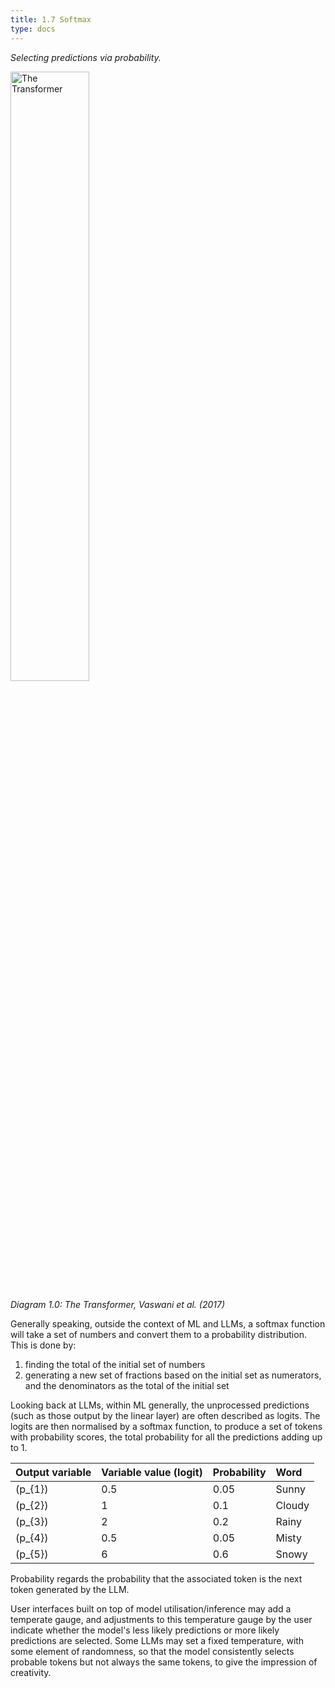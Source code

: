 ```yaml
---
title: 1.7 Softmax
type: docs
---
```


*Selecting predictions via probability.*

<img src="/img/transformer-vaswani.png" alt="The Transformer" width="50%"/>

*Diagram 1.0: The Transformer, Vaswani et al. (2017)*


Generally speaking, outside the context of ML and LLMs, a softmax function will take a set of numbers and convert them to a probability distribution. This is done by:

1. finding the total of the initial set of numbers  
2. generating a new set of fractions based on the initial set as numerators, and the denominators as the total of the initial set

Looking back at LLMs, within ML generally, the unprocessed predictions (such as those output by the linear layer) are often described as logits. The logits are then normalised by a softmax function, to produce a set of tokens with probability scores, the total probability for all the predictions adding up to 1\.


| Output variable | Variable value (logit) | Probability | Word |
| :---- | :---- | :---- | :---- |
| \(p_{1}\) | 0.5 | 0.05 | Sunny |
| \(p_{2}\) | 1 | 0.1 | Cloudy |
| \(p_{3}\) | 2 | 0.2 | Rainy |
| \(p_{4}\) | 0.5 | 0.05 | Misty |
| \(p_{5}\) | 6 | 0.6 | Snowy |

Probability regards the probability that the associated token is the next token generated by the LLM.

User interfaces built on top of model utilisation/inference may add a temperate gauge, and adjustments to this temperature gauge by the user indicate whether the model's less likely predictions or more likely predictions are selected. Some LLMs may set a fixed temperature, with some element of randomness, so that the model consistently selects probable tokens but not always the same tokens, to give the impression of creativity.
